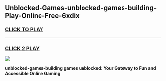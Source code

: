 
## Unblocked-Games-unblocked-games-building-Play-Online-Free-6xdix
<h3>
<a href="https://premium76.site?title=unblocked-games-building&ref=26A">CLICK TO PLAY</a></h3>
<hr>

<h3>
<a href="https://premium76.site?title=unblocked-games-building&ref=26A">CLICK 2 PLAY</a>
  
</h3>

<a href="https://premium76.site?title=unblocked-games-building&ref=26A"><img src="https://clearcache.store/games.png"></a>


**unblocked-games-building games unblocked: Your Gateway to Fun and Accessible Online Gaming**
